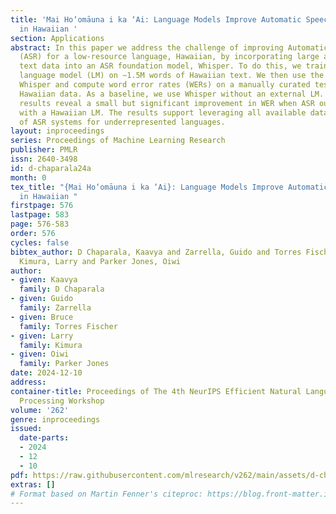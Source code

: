 ```yaml
---
title: 'Mai Ho‘omāuna i ka ‘Ai: Language Models Improve Automatic Speech Recognition
  in Hawaiian '
section: Applications
abstract: In this paper we address the challenge of improving Automatic Speech Recognition
  (ASR) for a low-resource language, Hawaiian, by incorporating large amounts of independent
  text data into an ASR foundation model, Whisper. To do this, we train an external
  language model (LM) on ∼1.5M words of Hawaiian text. We then use the LM to rescore
  Whisper and compute word error rates (WERs) on a manually curated test set of labeled
  Hawaiian data. As a baseline, we use Whisper without an external LM. Experimental
  results reveal a small but significant improvement in WER when ASR outputs are rescored
  with a Hawaiian LM. The results support leveraging all available data in the development
  of ASR systems for underrepresented languages.
layout: inproceedings
series: Proceedings of Machine Learning Research
publisher: PMLR
issn: 2640-3498
id: d-chaparala24a
month: 0
tex_title: "{Mai Ho‘omāuna i ka ‘Ai}: Language Models Improve Automatic Speech Recognition
  in Hawaiian "
firstpage: 576
lastpage: 583
page: 576-583
order: 576
cycles: false
bibtex_author: D Chaparala, Kaavya and Zarrella, Guido and Torres Fischer, Bruce and
  Kimura, Larry and Parker Jones, Oiwi
author:
- given: Kaavya
  family: D Chaparala
- given: Guido
  family: Zarrella
- given: Bruce
  family: Torres Fischer
- given: Larry
  family: Kimura
- given: Oiwi
  family: Parker Jones
date: 2024-12-10
address:
container-title: Proceedings of The 4th NeurIPS Efficient Natural Language and Speech
  Processing Workshop
volume: '262'
genre: inproceedings
issued:
  date-parts:
  - 2024
  - 12
  - 10
pdf: https://raw.githubusercontent.com/mlresearch/v262/main/assets/d-chaparala24a/d-chaparala24a.pdf
extras: []
# Format based on Martin Fenner's citeproc: https://blog.front-matter.io/posts/citeproc-yaml-for-bibliographies/
---
```


